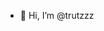 - 👋 Hi, I’m @trutzzz


<!---
trutzzz/trutzzz is a ✨ special ✨ repository because its `README.md` (this file) appears on your GitHub profile.
You can click the Preview link to take a look at your changes.
--->
